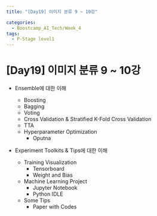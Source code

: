 ```yaml
---
title: "[Day19] 이미지 분류 9 ~ 10강"

categories:
  - Boostcamp_AI_Tech/Week_4
tags:
  - P-Stage level1
---
```


# [Day19] 이미지 분류 9 ~ 10강

* Ensemble에 대한 이해
  * Boosting
  * Bagging
  * Voting
  * Cross Validation & Stratified K-Fold Cross Validation
  * TTA
  * Hyperparameter Optimization
    * Oputna
  
* Experiment Toolkits & Tips에 대한 이해
  * Training Visualization
    * Tensorboard
    * Weight and Bias
  * Machine Learning Project
    * Jupyter Notebook
    * Python IDLE
  * Some Tips
    * Paper with Codes
    





